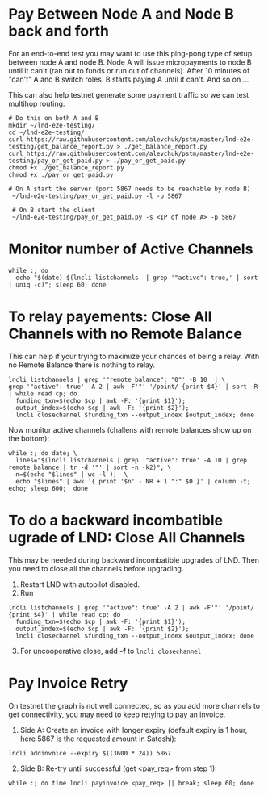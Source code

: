 Pay Between Node A and Node B back and forth
=============================================

For an end-to-end test you may want to use this ping-pong type of setup between node A and node B. Node A will issue micropayments to node B until it can't (ran out to funds or run out of channels). After 10 minutes of "can't" A and B switch roles. B starts paying A until it can't. And so on ...

This can also help testnet generate some payment traffic so we can test multihop routing.

```
# Do this on both A and B
mkdir ~/lnd-e2e-testing/
cd ~/lnd-e2e-testing/
curl https://raw.githubusercontent.com/alevchuk/pstm/master/lnd-e2e-testing/get_balance_report.py > ./get_balance_report.py
curl https://raw.githubusercontent.com/alevchuk/pstm/master/lnd-e2e-testing/pay_or_get_paid.py > ./pay_or_get_paid.py
chmod +x ./get_balance_report.py
chmod +x ./pay_or_get_paid.py

# On A start the server (port 5867 needs to be reachable by node B)
 ~/lnd-e2e-testing/pay_or_get_paid.py -l -p 5867
 
 # On B start the client
 ~/lnd-e2e-testing/pay_or_get_paid.py -s <IP of node A> -p 5867
```



Monitor number of Active Channels
=================================
```
while :; do 
  echo "$(date) $(lncli listchannels  | grep '"active": true,' | sort | uniq -c)"; sleep 60; done
```


To relay payements: Close All Channels with no Remote Balance
==============================================================

This can help if your trying to maximize your chances of being a relay. With no Remote Balance there is nothing to relay.

```
lncli listchannels | grep '"remote_balance": "0"' -B 10  | \
grep '"active": true' -A 2 | awk -F'"' '/point/ {print $4}' | sort -R | while read cp; do
  funding_txn=$(echo $cp | awk -F: '{print $1}');
  output_index=$(echo $cp | awk -F: '{print $2}');
  lncli closechannel $funding_txn --output_index $output_index; done
```

Now monitor active channels (challens with remote balances show up on the bottom):
```
while :; do date; \
  lines="$(lncli listchannels | grep '"active": true' -A 10 | grep remote_balance | tr -d '"' | sort -n -k2)"; \
  n=$(echo "$lines" | wc -l );  \
  echo "$lines" | awk '{ print '$n' - NR + 1 ":" $0 }' | column -t; echo; sleep 600;  done
```



To do a backward incombatible ugrade of LND: Close All Channels
================================================================

This may be needed during backward incombatible upgrades of LND. Then you need to close all the channels before upgrading.

1. Restart LND with autopilot disabled.
2. Run
```
lncli listchannels | grep '"active": true' -A 2 | awk -F'"' '/point/ {print $4}' | while read cp; do 
  funding_txn=$(echo $cp | awk -F: '{print $1}');
  output_index=$(echo $cp | awk -F: '{print $2}'); 
  lncli closechannel $funding_txn --output_index $output_index; done
```
3. For uncooperative close, add **-f** to  `lncli closechannel` 

Pay Invoice Retry
=================

On testnet the graph is not well connected, so as you add more channels to get connectivity, you may need to keep retying to pay an invoice. 

1. Side A: Create an invoice with longer expiry (default expiry is 1 hour, here 5867 is the requested amount in Satoshi):
```
lncli addinvoice --expiry $((3600 * 24)) 5867
```

2. Side B: Re-try until successful (get <pay_req> from step 1):
```
while :; do time lncli payinvoice <pay_req> || break; sleep 60; done
```

